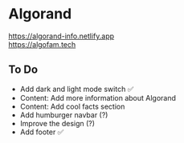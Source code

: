 # Algorand  
https://algorand-info.netlify.app  
https://algofam.tech  

## To Do
- Add dark and light mode switch :white_check_mark:
- Content: Add more information about Algorand
- Content: Add cool facts section
- Add humburger navbar (?)
- Improve the design (?)
- Add footer :white_check_mark:
